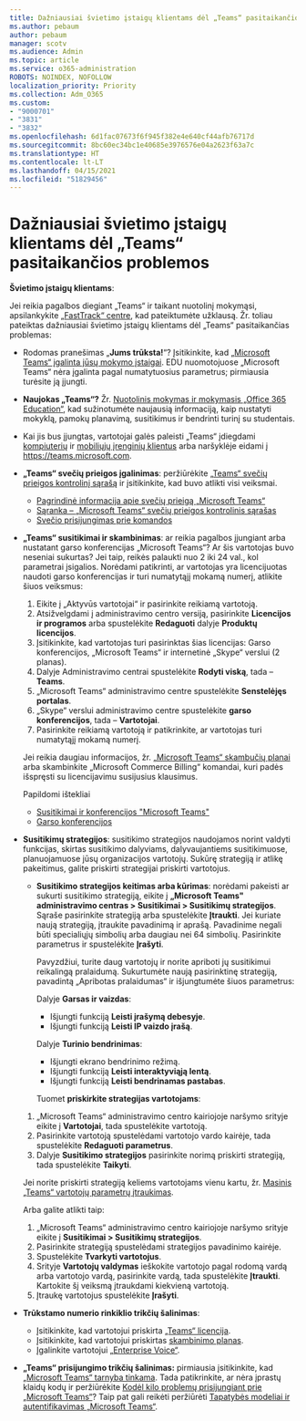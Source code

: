 ```yaml
---
title: Dažniausiai švietimo įstaigų klientams dėl „Teams“ pasitaikančios problemos
ms.author: pebaum
author: pebaum
manager: scotv
ms.audience: Admin
ms.topic: article
ms.service: o365-administration
ROBOTS: NOINDEX, NOFOLLOW
localization_priority: Priority
ms.collection: Adm_O365
ms.custom:
- "9000701"
- "3831"
- "3832"
ms.openlocfilehash: 6d1fac07673f6f945f382e4e640cf44afb76717d
ms.sourcegitcommit: 8bc60ec34bc1e40685e3976576e04a2623f63a7c
ms.translationtype: HT
ms.contentlocale: lt-LT
ms.lasthandoff: 04/15/2021
ms.locfileid: "51829456"
---
```

# <a name="teams-common-issues-for-education-customers"></a>Dažniausiai švietimo įstaigų klientams dėl „Teams“ pasitaikančios problemos

**Švietimo įstaigų klientams**:

Jei reikia pagalbos diegiant „Teams“ ir taikant nuotolinį mokymąsi, apsilankykite [„FastTrack“ centre](https://www.microsoft.com/fasttrack), kad pateiktumėte užklausą. Žr. toliau pateiktas dažniausiai švietimo įstaigų klientams dėl „Teams“ pasitaikančias problemas:

- Rodomas pranešimas „**Jums trūksta!**“? Įsitikinkite, kad [„Microsoft Teams“ įgalinta jūsų mokymo įstaigai](https://docs.microsoft.com/microsoft-365/education/intune-edu-trial/enable-microsoft-teams). EDU nuomotojuose „Microsoft Teams“ nėra įgalinta pagal numatytuosius parametrus; pirmiausia turėsite ją įjungti.

- **Naujokas „Teams“?** Žr. [Nuotolinis mokymas ir mokymasis „Office 365 Education“](https://support.office.com/article/remote-teaching-and-learning-in-office-365-education-f651ccae-7b65-478b-8366-51bb884025c4), kad sužinotumėte naujausią informaciją, kaip nustatyti mokyklą, pamokų planavimą, susitikimus ir bendrinti turinį su studentais.

- Kai jis bus įjungtas, vartotojai galės paleisti „Teams“ įdiegdami [kompiuterių](https://docs.microsoft.com/MicrosoftTeams/get-clients#desktop-client) ir [mobiliųjų įrenginių klientus](https://docs.microsoft.com/MicrosoftTeams/get-clients#mobile-clients) arba naršyklėje eidami į https://teams.microsoft.com.

- **„Teams“ svečių prieigos įgalinimas**: peržiūrėkite [„Teams“ svečių prieigos kontrolinį sąrašą](https://docs.microsoft.com/microsoftteams/guest-access-checklist) ir įsitikinkite, kad buvo atlikti visi veiksmai.
    - [Pagrindinė informacija apie svečių prieigą „Microsoft Teams“](https://docs.microsoft.com/microsoftteams/guest-access)
    - [Sąranka – „Microsoft Teams“ svečių prieigos kontrolinis sąrašas](https://docs.microsoft.com/microsoftteams/guest-access-checklist)
    - [Svečio prisijungimas prie komandos](https://docs.microsoft.com/microsoftteams/guest-joins)

- **„Teams“ susitikimai ir skambinimas**: ar reikia pagalbos įjungiant arba nustatant garso konferencijas „Microsoft Teams“? Ar šis vartotojas buvo neseniai sukurtas? Jei taip, reikės palaukti nuo 2 iki 24 val., kol parametrai įsigalios. Norėdami patikrinti, ar vartotojas yra licencijuotas naudoti garso konferencijas ir turi numatytąjį mokamą numerį, atlikite šiuos veiksmus:
    1. Eikite į „Aktyvūs vartotojai“ ir pasirinkite reikiamą vartotoją.
    2. Atsižvelgdami į administravimo centro versiją, pasirinkite **Licencijos ir programos** arba spustelėkite **Redaguoti** dalyje **Produktų licencijos**.
    3. Įsitikinkite, kad vartotojas turi pasirinktas šias licencijas: Garso konferencijos, „Microsoft Teams“ ir internetinė „Skype“ verslui (2 planas).
    4. Dalyje Administravimo centrai spustelėkite **Rodyti viską**, tada – **Teams**.
    5. „Microsoft Teams“ administravimo centre spustelėkite **Senstelėjęs portalas**.
    6. „Skype“ verslui administravimo centre spustelėkite **garso konferencijos**, tada – **Vartotojai**.
    7. Pasirinkite reikiamą vartotoją ir patikrinkite, ar vartotojas turi numatytąjį mokamą numerį.

    Jei reikia daugiau informacijos, žr. [„Microsoft Teams“ skambučių planai](https://docs.microsoft.com/microsoftteams/calling-plans-for-office-365) arba skambinkite „Microsoft Commerce Billing“ komandai, kuri padės išspręsti su licencijavimu susijusius klausimus.

    Papildomi ištekliai

    - [Susitikimai ir konferencijos "Microsoft Teams"](https://docs.microsoft.com/microsoftteams/deploy-meetings-microsoft-teams-landing-page)
    - [Garso konferencijos](https://docs.microsoft.com/microsoftteams/audio-conferencing-in-office-365)

- **Susitikimų strategijos**: susitikimo strategijos naudojamos norint valdyti funkcijas, skirtas susitikimo dalyviams, dalyvaujantiems susitikimuose, planuojamuose jūsų organizacijos vartotojų. Sukūrę strategiją ir atlikę pakeitimus, galite priskirti strategijai priskirti vartotojus.

    - **Susitikimo strategijos keitimas arba kūrimas**: norėdami pakeisti ar sukurti susitikimo strategiją, eikite į **„Microsoft Teams" administravimo centras > Susitikimai > Susitikimų strategijos**. Sąraše pasirinkite strategiją arba spustelėkite **Įtraukti**. Jei kuriate naują strategiją, įtraukite pavadinimą ir aprašą. Pavadinime negali būti specialiųjų simbolių arba daugiau nei 64 simbolių. Pasirinkite parametrus ir spustelėkite **Įrašyti**. 
    
        Pavyzdžiui, turite daug vartotojų ir norite apriboti jų susitikimui reikalingą pralaidumą. Sukurtumėte naują pasirinktinę strategiją, pavadintą „Apribotas pralaidumas“ ir išjungtumėte šiuos parametrus:

        Dalyje **Garsas ir vaizdas**:
        - Išjungti funkciją **Leisti įrašymą debesyje**.
        - Išjungti funkciją **Leisti IP vaizdo įrašą**.

        Dalyje **Turinio bendrinimas**:

        - Išjungti ekrano bendrinimo režimą.
        - Išjungti funkciją **Leisti interaktyviąją lentą**.
        - Išjungti funkciją **Leisti bendrinamas pastabas**.

        Tuomet **priskirkite strategijas vartotojams**:

    1. „Microsoft Teams“ administravimo centro kairiojoje naršymo srityje eikite į **Vartotojai**, tada spustelėkite vartotoją.
    2. Pasirinkite vartotoją spustelėdami vartotojo vardo kairėje, tada spustelėkite **Redaguoti parametrus**.
    3. Dalyje **Susitikimo strategijos** pasirinkite norimą priskirti strategiją, tada spustelėkite **Taikyti**.

    Jei norite priskirti strategiją keliems vartotojams vienu kartu, žr. [Masinis „Teams“ vartotojų parametrų įtraukimas](https://docs.microsoft.com/microsoftteams/edit-user-settings-in-bulk).

    Arba galite atlikti taip:
    1. „Microsoft Teams“ administravimo centro kairiojoje naršymo srityje eikite į **Susitikimai > Susitikimų strategijos**.
    2. Pasirinkite strategiją spustelėdami strategijos pavadinimo kairėje.
    3. Spustelėkite **Tvarkyti vartotojus**.
    4. Srityje **Vartotojų valdymas** ieškokite vartotojo pagal rodomą vardą arba vartotojo vardą, pasirinkite vardą, tada spustelėkite **Įtraukti**. Kartokite šį veiksmą įtraukdami kiekvieną vartotoją.
    5. Įtraukę vartotojus spustelėkite **Įrašyti**.

- **Trūkstamo numerio rinkiklio trikčių šalinimas**:
    - Įsitikinkite, kad vartotojui priskirta [„Teams“ licencija](https://docs.microsoft.com/MicrosoftTeams/assign-teams-licenses).
    - Įsitikinkite, kad vartotojui priskirtas [skambinimo planas](https://docs.microsoft.com/MicrosoftTeams/calling-plan-landing-page).
    - Įgalinkite vartotojui [„Enterprise Voice“](https://docs.microsoft.com/skypeforbusiness/skype-for-business-hybrid-solutions/plan-your-phone-system-cloud-pbx-solution/enable-users-for-enterprise-voice-online-and-phone-system-voicemail#to-enable-your-users-for-phone-system-in-office-365-voice-and-voicemail).

- **„Teams“ prisijungimo trikčių šalinimas:** pirmiausia įsitikinkite, kad [„Microsoft Teams“ tarnyba tinkama](https://admin.microsoft.com/Adminportal/Home?source=applauncher#/servicehealth). Tada patikrinkite, ar nėra įprastų klaidų kodų ir peržiūrėkite [Kodėl kilo problemų prisijungiant prie „Microsoft Teams“](https://support.office.com/article/a02f683b-61a3-4008-9447-ee60c5593b0f)? Taip pat gali reikėti peržiūrėti [Tapatybės modeliai ir autentifikavimas „Microsoft Teams“](https://docs.microsoft.com/MicrosoftTeams/identify-models-authentication).
